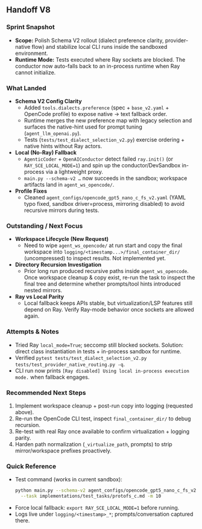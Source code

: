 ## Handoff V8

### Sprint Snapshot
- **Scope:** Polish Schema V2 rollout (dialect preference clarity, provider-native flow) and stabilize local CLI runs inside the sandboxed environment.
- **Runtime Mode:** Tests executed where Ray sockets are blocked. The conductor now auto-falls back to an in-process runtime when Ray cannot initialize.

### What Landed
- **Schema V2 Config Clarity**
  - Added `tools.dialects.preference` (spec + `base_v2.yaml` + OpenCode profile) to expose native → text fallback order.
  - Runtime merges the new preference map with legacy selection and surfaces the native-hint used for prompt tuning (`agent_llm_openai.py`).
  - Tests (`tests/test_dialect_selection_v2.py`) exercise ordering + native hints without Ray actors.
- **Local (No-Ray) Fallback**
  - `AgenticCoder` + `OpenAIConductor` detect failed `ray.init()` (or `RAY_SCE_LOCAL_MODE=1`) and spin up the conductor/DevSandbox in-process via a lightweight proxy.
  - `main.py --schema-v2 …` now succeeds in the sandbox; workspace artifacts land in `agent_ws_opencode/`.
- **Profile Fixes**
  - Cleaned `agent_configs/opencode_gpt5_nano_c_fs_v2.yaml` (YAML typo fixed, sandbox driver=process, mirroring disabled) to avoid recursive mirrors during tests.

### Outstanding / Next Focus
- **Workspace Lifecycle (New Request)**
  - Need to wipe `agent_ws_opencode/` at run start and copy the final workspace into `logging/<timestamp...>/final_container_dir/` (uncompressed) to inspect results. Not implemented yet.
- **Directory Recursion Investigation**
  - Prior long run produced recursive paths inside `agent_ws_opencode`. Once workspace cleanup & copy exist, re-run the task to inspect the final tree and determine whether prompts/tool hints introduced nested mirrors.
- **Ray vs Local Parity**
  - Local fallback keeps APIs stable, but virtualization/LSP features still depend on Ray. Verify Ray-mode behavior once sockets are allowed again.

### Attempts & Notes
- Tried Ray `local_mode=True`; seccomp still blocked sockets. Solution: direct class instantiation in tests + in-process sandbox for runtime.
- Verified `pytest tests/test_dialect_selection_v2.py tests/test_provider_native_routing.py -q`.
- CLI run now prints `[Ray disabled] Using local in-process execution mode.` when fallback engages.

### Recommended Next Steps
1. Implement workspace cleanup + post-run copy into logging (requested above).
2. Re-run the OpenCode CLI test, inspect `final_container_dir/` to debug recursion.
3. Re-test with real Ray once available to confirm virtualization + logging parity.
4. Harden path normalization (`_virtualize_path`, prompts) to strip mirror/workspace prefixes proactively.

### Quick Reference
- Test command (works in current sandbox):
  ```bash
  python main.py --schema-v2 agent_configs/opencode_gpt5_nano_c_fs_v2.yaml \
    --task implementations/test_tasks/protofs_c.md -m 10
  ```
- Force local fallback: `export RAY_SCE_LOCAL_MODE=1` before running.
- Logs live under `logging/<timestamp>_*`; prompts/conversation captured there.
